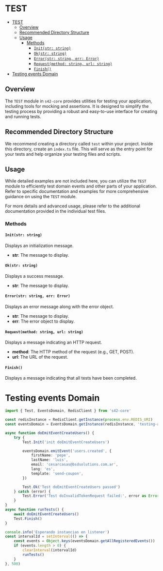 # TEST

- [TEST](#test)
	- [Overview](#overview)
	- [Recommended Directory Structure](#recommended-directory-structure)
	- [Usage](#usage)
		- [Methods](#methods)
			- [`Init(str: string)`](#initstr-string)
			- [`Ok(str: string)`](#okstr-string)
			- [`Error(str: string, err: Error)`](#errorstr-string-err-error)
			- [`Request(method: string, url: string)`](#requestmethod-string-url-string)
			- [`Finish()`](#finish)
- [Testing events Domain](#testing-events-domain)

## Overview

The `TEST` module in `s42-core` provides utilities for testing your application, including tools for mocking and assertions. It is designed to simplify the testing process by providing a robust and easy-to-use interface for creating and running tests.

## Recommended Directory Structure

We recommend creating a directory called `test` within your project. Inside this directory, create an `index.ts` file. This will serve as the entry point for your tests and help organize your testing files and scripts.

## Usage

While detailed examples are not included here, you can utilize the `TEST` module to efficiently test domain events and other parts of your application. Refer to specific documentation and examples for more comprehensive guidance on using the `TEST` module.

For more details and advanced usage, please refer to the additional documentation provided in the individual test files.


### Methods

#### `Init(str: string)`

Displays an initialization message.

- **str**: The message to display.

#### `Ok(str: string)`

Displays a success message.

- **str**: The message to display.

#### `Error(str: string, err: Error)`

Displays an error message along with the error object.

- **str**: The message to display.
- **err**: The error object to display.

#### `Request(method: string, url: string)`

Displays a message indicating an HTTP request.

- **method**: The HTTP method of the request (e.g., GET, POST).
- **url**: The URL of the request.

#### `Finish()`

Displays a message indicating that all tests have been completed.


# Testing events Domain
```typescript
import { Test, EventsDomain, RedisClient } from 's42-core'

const redisInstance = RedisClient.getInstance(process.env.REDIS_URI)
const eventsDomain = EventsDomain.getInstance(redisInstance, 'testing-algo')

async function doEmitEventCreateUsers() {
	try {
		Test.Init('init doEmitEventCreateUsers')

		eventsDomain.emitEvent('users.created', {
			firstName: 'pepe',
			lastName: 'luis',
			email: 'cesarcasas@bsdsolutions.com.ar',
			lang: 'es',
			template: 'send-coupon',
		})

		Test.Ok('Test doEmitEventCreateUsers passed')
	} catch (error) {
		Test.Error('Test doInvalidTokenRequest failed:', error as Error)
	}
}
async function runTests() {
	await doEmitEventCreateUsers()
	Test.Finish()
}

console.info('Esperando instancias en listener')
const intervalId = setInterval(() => {
	const events = Object.keys(eventsDomain.getAllRegisteredEvents())
	if (events.length > 0) {
		clearInterval(intervalId)
		runTests()
	}
}, 500)

```